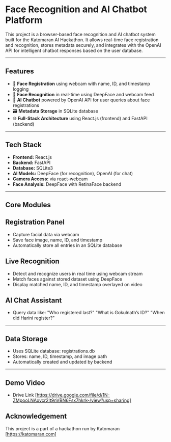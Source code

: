 # Face Recognition and AI Chatbot Platform

This project is a browser-based face recognition and AI chatbot system built for the Katomaran AI Hackathon. It allows real-time face registration and recognition, stores metadata securely, and integrates with the OpenAI API for intelligent chatbot responses based on the user database.

---

## Features

- 📸 **Face Registration** using webcam with name, ID, and timestamp logging  
- 🎯 **Face Recognition** in real-time using DeepFace and webcam feed  
- 🧠 **AI Chatbot** powered by OpenAI API for user queries about face registrations  
- 🗃️ **Metadata Storage** in SQLite database  
- 🌐 **Full-Stack Architecture** using React.js (frontend) and FastAPI (backend)  

---

## Tech Stack

- **Frontend:** React.js  
- **Backend:** FastAPI  
- **Database:** SQLite3  
- **AI Models:** DeepFace (for recognition), OpenAI (for chat)  
- **Camera Access:** via react-webcam  
- **Face Analysis:** DeepFace with RetinaFace backend  

---

## Core Modules

## Registration Panel

- Capture facial data via webcam
- Save face image, name, ID, and timestamp
- Automatically store all entries in an SQLite database

## Live Recognition
- Detect and recognize users in real time using webcam stream
- Match faces against stored dataset using DeepFace
- Display matched name, ID, and timestamp overlayed on video

## AI Chat Assistant

- Query data like:
"Who registered last?"
"What is Gokulnath’s ID?"
"When did Harini register?"

---

## Data Storage

- Uses SQLite database: registrations.db
- Stores: name, ID, timestamp, and image path
- Automatically created and updated by backend

---

## Demo Video

- Drive Link [https://drive.google.com/file/d/1N-ZMpooLNAxvcr2It9nVBN6Fsx7hkrk-/view?usp=sharing]

## Acknowledgement
This project is a part of a hackathon run by Katomaran [https://katomaran.com]
